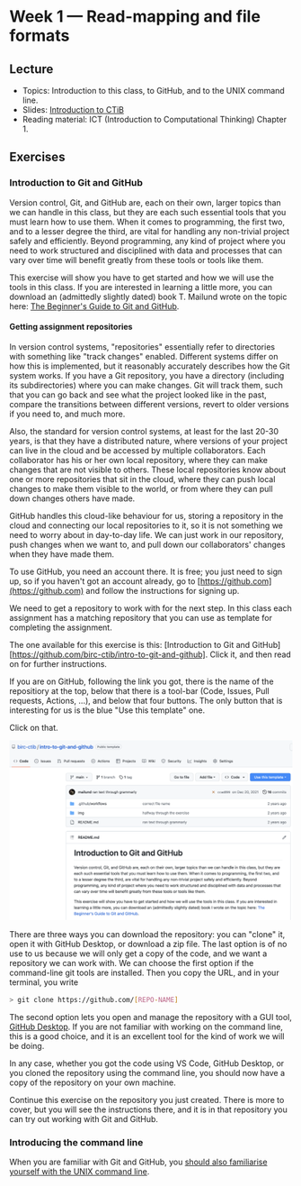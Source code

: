 # Week 1 — Read-mapping and file formats

## Lecture

- Topics: Introduction to this class, to GitHub, and to the UNIX command line.
- Slides: [Introduction to CTiB](../slides/Week%2001%20-%20Introduction%20to%20CTiB.pdf)
- Reading material: ICT (Introduction to Computational Thinking) Chapter 1.

## Exercises

### Introduction to Git and GitHub

Version control, Git, and GitHub are, each on their own, larger topics than we can handle in this class, but they are each such essential tools that you must learn how to use them. When it comes to programming, the first two, and to a lesser degree the third, are vital for handling any non-trivial project safely and efficiently. Beyond programming, any kind of project where you need to work structured and disciplined with data and processes that can vary over time will benefit greatly from these tools or tools like them.

This exercise will show you have to get started and how we will use the tools in this class. If you are interested in learning a little more, you can download an (admittedly slightly dated) book T. Mailund wrote on the topic here: [The Beginner's Guide to Git and GitHub](https://www.dropbox.com/s/1d086uef0fpehbj/Git-and-GitHub.pdf?dl=0).

#### Getting assignment repositories

In version control systems, "repositories" essentially refer to directories with something like "track changes" enabled. Different systems differ on how this is implemented, but it reasonably accurately describes how the Git system works. If you have a Git repository, you have a directory (including its subdirectories) where you can make changes. Git will track them, such that you can go back and see what the project looked like in the past, compare the transitions between different versions, revert to older versions if you need to, and much more.

Also, the standard for version control systems, at least for the last 20-30 years, is that they have a distributed nature, where versions of your project can live in the cloud and be accessed by multiple collaborators. Each collaborator has his or her own local repository, where they can make changes that are not visible to others. These local repositories know about one or more repositories that sit in the cloud, where they can push local changes to make them visible to the world, or from where they can pull down changes others have made.

GitHub handles this cloud-like behaviour for us, storing a repository in the cloud and connecting our local repositories to it, so it is not something we need to worry about in day-to-day life. We can just work in our repository, push changes when we want to, and pull down our collaborators' changes when they have made them.

To use GitHub, you need an account there. It is free; you just need to sign up, so if you haven't got an account already, go to [https://github.com](https://github.com) and follow the instructions for signing up.

We need to get a repository to work with for the next step. In this class each assignment has a matching repository that you can use as template for completing the assignment.

The one available for this exercise is this: [Introduction to Git and GitHub][https://github.com/birc-ctib/intro-to-git-and-github]. Click it, and then read on for further instructions.

If you are on GitHub, following the link you got, there is the name of the repositiory at the top, below that there is a tool-bar (Code, Issues, Pull requests, Actions, ...), and below that four buttons. The only button that is interesting for us is the blue "Use this template" one.

Click on that.

![](img/get_repository.png)

There are three ways you can download the repository: you can "clone" it, open it with GitHub Desktop, or download a zip file. The last option is of no use to us because we will only get a copy of the code, and we want a repository we can work with. We can choose the first option if the command-line git tools are installed. Then you copy the URL, and in your terminal, you write

```bash
> git clone https://github.com/[REPO-NAME]
```

The second option lets you open and manage the repository with a GUI tool, [GitHub Desktop](https://desktop.github.com). If you are not familiar with working on the command line, this is a good choice, and it is an excellent tool for the kind of work we will be doing.

In any case, whether you got the code using VS Code, GitHub Desktop, or you cloned the repository using the command line, you should now have a copy of the repository on your own machine.

Continue this exercise on the repository you just created. There is more to cover, but you will see the instructions there, and it is in that repository you can try out working with Git and GitHub.

### Introducing the command line

When you are familiar with Git and GitHub, you [should also familiarise yourself with the UNIX command line][command-line-ex].


[command-line-ex]: https://classroom.github.com/a/1PL6fkvZ
[intro-to-github-ex]: https://classroom.github.com/a/thiv-vBR

[w02-prog-ex]: https://classroom.github.com/a/eHT3v0vO
[w02-commandline-ex]: https://classroom.github.com/a/RZ5qj9EM

[w03-merge-ex]: https://classroom.github.com/a/UmJIjYga
[w03-guessing-ex]: https://classroom.github.com/a/w2zYG9rs
[w03-base-ex]: https://classroom.github.com/a/WhkMKxiG
[w03-sieve-ex]: https://classroom.github.com/a/nOlUcLpC
[w03-substring-ex]: https://classroom.github.com/a/g5izmEF6
[w03-powerset-ex]: https://classroom.github.com/a/fFQ8bnRW
[w03-subseq-ex]: https://classroom.github.com/a/o_x993_l

[w05-bucket-ex]: https://classroom.github.com/a/FRyhSo9Z

[w06-simple-funcs-ex]: https://classroom.github.com/a/HSJme2Sc
[w06-kmers-ex]: https://classroom.github.com/a/SCdCrWls
[w06-reduce-ex]: https://classroom.github.com/a/S3nNXf4P

[w07-lists-ex]: https://classroom.github.com/a/h7IbTip7

[w09-mm-ex]: https://classroom.github.com/a/xeQimhib

[w11-sllists-ex]: https://classroom.github.com/a/_pQk3Ubu
[w11-dllists-ex]: https://classroom.github.com/a/7pl86e-u

[w12-list-set-ex]: https://classroom.github.com/a/XkIwH_-C
[w12-search-tree-set-ex]: https://classroom.github.com/a/k7PcLVzX
[w12-hash-table-ex]: https://classroom.github.com/a/fyiPM3Q1

[w13-linked-list-stack-ex]: https://classroom.github.com/a/ilT9Ac44
[w13-newick-ex]: https://classroom.github.com/a/YAEwZvKz
[w13-dllist-queue-ex]: https://classroom.github.com/a/C8WQ7Izm

[w14-huffmann-ex]: https://classroom.github.com/a/M8XtDVVs
[w14-prim-ex]: https://classroom.github.com/a/Sx68X7e-
[w14-search-tree-pqueue-ex]: https://classroom.github.com/a/9_jZrklZ
[w14-leftist-heap-ex]: https://classroom.github.com/a/k-N11ODB
[w14-binary-heap-ex]: https://classroom.github.com/a/sjuKt9Lb
[w14-heap-sort-ex]: https://classroom.github.com/a/OpTr0gTe


